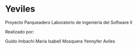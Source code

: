 # Yeviles
Proyecto Parqueadero Laboratorio de ingeniería del Software II

Realizado por:

Guido Imbachi 
Maria Isabell Mosquera 
Yennyfer Aviles 
